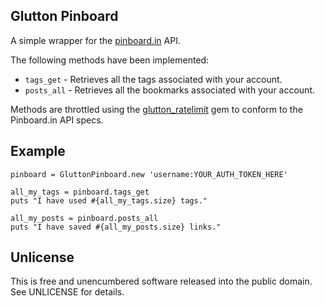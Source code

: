 ## Glutton Pinboard

A simple wrapper for the [pinboard.in](http://pinboard.in) API.

The following methods have been implemented:

* `tags_get` - Retrieves all the tags associated with your account.
* `posts_all` - Retrieves all the bookmarks associated with your account.

Methods are throttled using the [glutton_ratelimit](https://github.com/stungeye/glutton_ratelimit) gem to conform to the Pinboard.in API specs.

## Example

    pinboard = GluttonPinboard.new 'username:YOUR_AUTH_TOKEN_HERE'
    
    all_my_tags = pinboard.tags_get
    puts "I have used #{all_my_tags.size} tags."
    
    all_my_posts = pinboard.posts_all
    puts "I have saved #{all_my_posts.size} links."

## Unlicense

This is free and unencumbered software released into the public domain. See UNLICENSE for details.